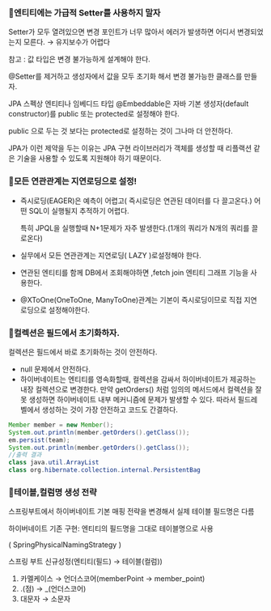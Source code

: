 ### 📍엔티티에는 가급적 Setter를 사용하지 말자

Setter가 모두 열려있으면 변경 포인트가 너무 많아서 에러가 발생하면
어디서 변경되었는지 모른다. → 유지보수가 어렵다

참고 :  값 타입은 변경 불가능하게 설계해야 한다.

@Setter를 제거하고 생성자에서 값을 모두 초기화 해서 변경 불가능한 클래스를 만들자.

JPA 스펙상 엔티티나 임베디드 타입 @Embeddable은 자바 기본 생성자(default constructor)를 public 또는 protected로 설정해야 한다.

public 으로 두는 것 보다는 protected로 설정하는 것이 그나마 더 안전하다.

JPA가 이런 제약을 두는 이유는 JPA 구현 라이브러리가 객체를 생성할 때 리플랙션 같은 기술을 사용할 수 있도록 지원해야 하기 때문이다.

### 📍모든 연관관계는 지연로딩으로 설정!

- 즉시로딩(EAGER)은 예측이 어렵고( 즉시로딩은 연관된 데이터를 다 끌고온다.)  어떤 SQL이 실행될지 추적하기 어렵다.

  특히 JPQL을 실행할때 N+1문제가 자주 발생한다.(1개의 쿼리가 N개의 쿼리를 끌로온다)

- 실무에서 모든 연관관계는 지연로딩( LAZY )로설정해야 한다.
- 연관된 엔티티를 함께 DB에서 조회해야하면 ,fetch join 엔티티 그래프 기능을 사용한다.
- @XToOne(OneToOne, ManyToOne)관계는 기본이 즉시로딩이므로 직접 지연로딩으로 설정해야한다.

### 📍컬렉션은 필드에서 초기화하자.

컬렉션은 필드에서 바로 초기화하는 것이 안전하다.

- null 문제에서 안전하다.
- 하이버네이트는 엔티티를 영속화할때, 컬렉션을 감싸서 하이버네이트가 제공하는 내장 컬렉션으로 변경한다.
  만약 getOrders() 처럼 임의의 메서드에서 컬렉션을 잘못 생성하면 하이버네이트 내부 메커니즘에 문제가 발생할 수 있다. 따라서 필드레벨에서 생성하는 것이 가장 안전하고 코드도 간결하다.

```java
Member member = new Member();
System.out.println(member.getOrders().getClass());
em.persist(team);
System.out.println(member.getOrders().getClass());
//출력 결과
class java.util.ArrayList
class org.hibernate.collection.internal.PersistentBag
```

### 📍테이블,컬럼명 생성 전략

스프링부트에서 하이버네이트 기본 매핑 전략을 변경해서 실제 테이블 필드명은 다름

하이버네이트 기존 구현: 엔티티의 필드명을 그대로 테이블명으로 사용

( SpringPhysicalNamingStrategy )

스프링 부트 신규성정(엔티티(필드) → 테이블(컬럼))

1. 카멜케이스 → 언더스코어(memberPoint → member_point)
2. .(점) → _(언더스코어)
3. 대문자 → 소문자
